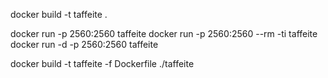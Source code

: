 docker build -t taffeite .

docker run -p 2560:2560 taffeite
docker run -p 2560:2560 --rm -ti taffeite
docker run -d -p 2560:2560 taffeite

docker build -t taffeite -f Dockerfile ./taffeite
